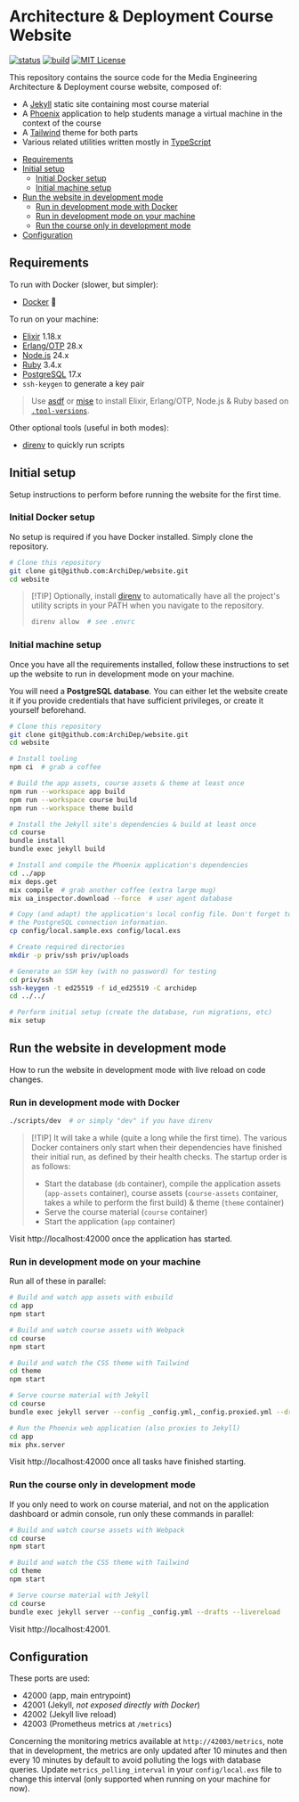 # Architecture & Deployment Course Website

[![status](https://status.archidep.ch/badge/_/status?labelColor=&color=&style=flat&label=status)](https://status.archidep.ch)
[![build](https://github.com/ArchiDep/website/actions/workflows/build.yml/badge.svg)](https://github.com/ArchiDep/website/actions/workflows/build.yml)
[![MIT License](https://img.shields.io/static/v1?label=license&message=MIT&color=informational)](https://opensource.org/licenses/MIT)

This repository contains the source code for the Media Engineering Architecture
& Deployment course website, composed of:

- A [Jekyll][jekyll] static site containing most course material
- A [Phoenix][phoenix] application to help students manage a virtual machine in
  the context of the course
- A [Tailwind][tailwind] theme for both parts
- Various related utilities written mostly in [TypeScript][typescript]

<!-- START doctoc generated TOC please keep comment here to allow auto update -->
<!-- DON'T EDIT THIS SECTION, INSTEAD RE-RUN doctoc TO UPDATE -->

- [Requirements](#requirements)
- [Initial setup](#initial-setup)
  - [Initial Docker setup](#initial-docker-setup)
  - [Initial machine setup](#initial-machine-setup)
- [Run the website in development mode](#run-the-website-in-development-mode)
  - [Run in development mode with Docker](#run-in-development-mode-with-docker)
  - [Run in development mode on your machine](#run-in-development-mode-on-your-machine)
  - [Run the course only in development mode](#run-the-course-only-in-development-mode)
- [Configuration](#configuration)

<!-- END doctoc generated TOC please keep comment here to allow auto update -->

## Requirements

To run with Docker (slower, but simpler):

- [Docker][docker] :tada:

To run on your machine:

- [Elixir][elixir] 1.18.x
- [Erlang/OTP][erlang] 28.x
- [Node.js][node] 24.x
- [Ruby][ruby] 3.4.x
- [PostgreSQL][postgresql] 17.x
- `ssh-keygen` to generate a key pair

> Use [asdf] or [mise] to install Elixir, Erlang/OTP, Node.js & Ruby based on
> [`.tool-versions`](./.tool-versions).

Other optional tools (useful in both modes):

- [direnv][direnv] to quickly run scripts

## Initial setup

Setup instructions to perform before running the website for the first time.

### Initial Docker setup

No setup is required if you have Docker installed. Simply clone the repository.

```bash
# Clone this repository
git clone git@github.com:ArchiDep/website.git
cd website
```

> [!TIP] Optionally, install [direnv][direnv] to automatically have all the
> project's utility scripts in your PATH when you navigate to the repository.
>
> ```bash
> direnv allow  # see .envrc
> ```

### Initial machine setup

Once you have all the requirements installed, follow these instructions to set
up the website to run in development mode on your machine.

You will need a **PostgreSQL database**. You can either let the website create
it if you provide credentials that have sufficient privileges, or create it
yourself beforehand.

```bash
# Clone this repository
git clone git@github.com:ArchiDep/website.git
cd website

# Install tooling
npm ci  # grab a coffee

# Build the app assets, course assets & theme at least once
npm run --workspace app build
npm run --workspace course build
npm run --workspace theme build

# Install the Jekyll site's dependencies & build at least once
cd course
bundle install
bundle exec jekyll build

# Install and compile the Phoenix application's dependencies
cd ../app
mix deps.get
mix compile  # grab another coffee (extra large mug)
mix ua_inspector.download --force  # user agent database

# Copy (and adapt) the application's local config file. Don't forget to set up
# the PostgreSQL connection information.
cp config/local.sample.exs config/local.exs

# Create required directories
mkdir -p priv/ssh priv/uploads

# Generate an SSH key (with no password) for testing
cd priv/ssh
ssh-keygen -t ed25519 -f id_ed25519 -C archidep
cd ../../

# Perform initial setup (create the database, run migrations, etc)
mix setup
```

## Run the website in development mode

How to run the website in development mode with live reload on code changes.

### Run in development mode with Docker

```bash
./scripts/dev  # or simply "dev" if you have direnv
```

> [!TIP] It will take a while (quite a long while the first time). The various
> Docker containers only start when their dependencies have finished their
> initial run, as defined by their health checks. The startup order is as
> follows:
>
> - Start the database (`db` container), compile the application assets
>   (`app-assets` container), course assets (`course-assets` container, takes a
>   while to perform the first build) & theme (`theme` container)
> - Serve the course material (`course` container)
> - Start the application (`app` container)

Visit http://localhost:42000 once the application has started.

### Run in development mode on your machine

Run all of these in parallel:

```bash
# Build and watch app assets with esbuild
cd app
npm start

# Build and watch course assets with Webpack
cd course
npm start

# Build and watch the CSS theme with Tailwind
cd theme
npm start

# Serve course material with Jekyll
cd course
bundle exec jekyll server --config _config.yml,_config.proxied.yml --drafts --livereload

# Run the Phoenix web application (also proxies to Jekyll)
cd app
mix phx.server
```

Visit http://localhost:42000 once all tasks have finished starting.

### Run the course only in development mode

If you only need to work on course material, and not on the application
dashboard or admin console, run only these commands in parallel:

```bash
# Build and watch course assets with Webpack
cd course
npm start

# Build and watch the CSS theme with Tailwind
cd theme
npm start

# Serve course material with Jekyll
cd course
bundle exec jekyll server --config _config.yml --drafts --livereload
```

Visit http://localhost:42001.

## Configuration

These ports are used:

- 42000 (app, main entrypoint)
- 42001 (Jekyll, _not exposed directly with Docker_)
- 42002 (Jekyll live reload)
- 42003 (Prometheus metrics at `/metrics`)

Concerning the monitoring metrics available at `http://42003/metrics`, note that
in development, the metrics are only updated after 10 minutes and then every 10
minutes by default to avoid polluting the logs with database queries. Update
`metrics_polling_interval` in your `config/local.exs` file to change this
interval (only supported when running on your machine for now).

[asdf]: https://asdf-vm.com
[direnv]: https://direnv.net
[docker]: https://www.docker.com
[elixir]: https://elixir-lang.org
[erlang]: https://www.erlang.org
[jekyll]: https://jekyllrb.com
[mise]: https://mise.jdx.dev
[node]: https://nodejs.org
[phoenix]: https://www.phoenixframework.org
[postgresql]: https://www.postgresql.org
[ruby]: https://www.ruby-lang.org
[tailwind]: https://tailwindcss.com
[typescript]: https://www.typescriptlang.org
